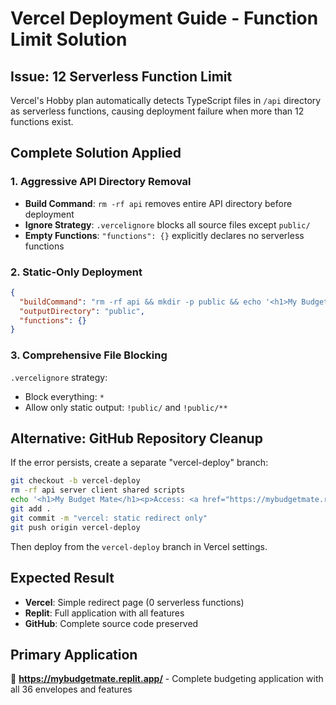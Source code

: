 # Vercel Deployment Guide - Function Limit Solution

## Issue: 12 Serverless Function Limit
Vercel's Hobby plan automatically detects TypeScript files in `/api` directory as serverless functions, causing deployment failure when more than 12 functions exist.

## Complete Solution Applied

### 1. Aggressive API Directory Removal
- **Build Command**: `rm -rf api` removes entire API directory before deployment
- **Ignore Strategy**: `.vercelignore` blocks all source files except `public/`
- **Empty Functions**: `"functions": {}` explicitly declares no serverless functions

### 2. Static-Only Deployment
```json
{
  "buildCommand": "rm -rf api && mkdir -p public && echo '<h1>My Budget Mate</h1><p>Access full app: <a href=\"https://mybudgetmate.replit.app\">mybudgetmate.replit.app</a></p>' > public/index.html",
  "outputDirectory": "public",
  "functions": {}
}
```

### 3. Comprehensive File Blocking
`.vercelignore` strategy:
- Block everything: `*`
- Allow only static output: `!public/` and `!public/**`

## Alternative: GitHub Repository Cleanup
If the error persists, create a separate "vercel-deploy" branch:

```bash
git checkout -b vercel-deploy
rm -rf api server client shared scripts
echo '<h1>My Budget Mate</h1><p>Access: <a href="https://mybudgetmate.replit.app">mybudgetmate.replit.app</a></p>' > index.html
git add .
git commit -m "vercel: static redirect only"
git push origin vercel-deploy
```

Then deploy from the `vercel-deploy` branch in Vercel settings.

## Expected Result
- **Vercel**: Simple redirect page (0 serverless functions)
- **Replit**: Full application with all features
- **GitHub**: Complete source code preserved

## Primary Application
🎯 **https://mybudgetmate.replit.app/** - Complete budgeting application with all 36 envelopes and features